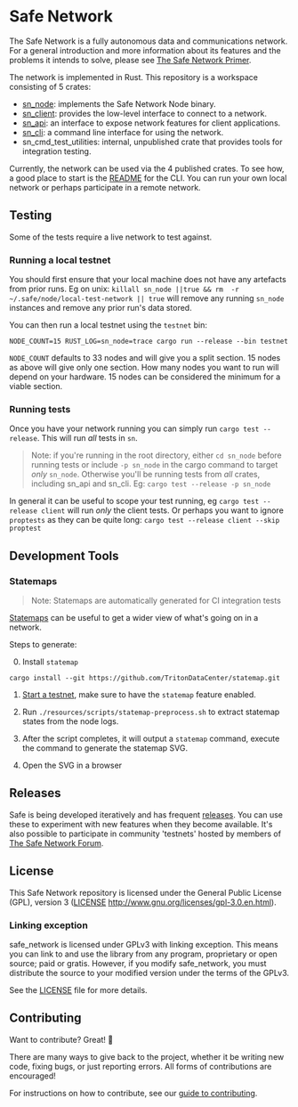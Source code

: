 # Safe Network

The Safe Network is a fully autonomous data and communications network. For a general introduction and more information about its features and the problems it intends to solve, please see [The Safe Network Primer](https://primer.safenetwork.org/).

The network is implemented in Rust. This repository is a workspace consisting of 5 crates:

* [sn_node](https://crates.io/crates/sn_node): implements the Safe Network Node binary.
* [sn_client](https://crates.io/crates/sn_client): provides the low-level interface to connect to a network.
* [sn_api](https://crates.io/crates/sn_api): an interface to expose network features for client applications.
* [sn_cli](https://crates.io/crates/sn_cli): a command line interface for using the network.
* sn_cmd_test_utilities: internal, unpublished crate that provides tools for integration testing.

Currently, the network can be used via the 4 published crates. To see how, a good place to start is the [README](sn_cli/README.md) for the CLI. You can run your own local network or perhaps participate in a remote network.

## Testing

Some of the tests require a live network to test against.

### Running a local testnet

You should first ensure that your local machine does not have any artefacts from prior runs. Eg on unix: `killall sn_node ||true && rm  -r ~/.safe/node/local-test-network || true` will remove any running `sn_node` instances and remove any prior run's data stored.

You can then run a local testnet using the `testnet` bin:

`NODE_COUNT=15 RUST_LOG=sn_node=trace cargo run --release --bin testnet`

`NODE_COUNT` defaults to 33 nodes and will give you a split section. 15 nodes as above will give only one section. How many nodes you want to run will depend on your hardware. 15 nodes can be considered the minimum for a viable section.

### Running tests

Once you have your network running you can simply run `cargo test --release`. This will run _all_ tests in `sn`. 

> Note: if you're running in the root directory, either `cd sn_node` before running tests or include `-p sn_node` in the cargo command to target _only_ `sn_node`. Otherwise you'll be running tests from _all_ crates, including sn_api and sn_cli. Eg: `cargo test --release -p sn_node`

In general it can be useful to scope your test running, eg `cargo test --release client` will run _only_ the client tests. Or perhaps you want to ignore `proptests` as they can be quite long: `cargo test --release client --skip proptest`

## Development Tools

### Statemaps

> Note: Statemaps are automatically generated for CI integration tests

[Statemaps](https://github.com/TritonDataCenter/statemap) can be useful to get a wider view of what's going on in a network. 

Steps to generate:

0. Install `statemap`

```
cargo install --git https://github.com/TritonDataCenter/statemap.git
```

1. [Start a testnet](#running-a-local-testnet), make sure to have the `statemap` feature enabled.

2. Run `./resources/scripts/statemap-preprocess.sh` to extract statemap states from the node logs.

3. After the script completes, it will output a `statemap` command, execute the command to generate the statemap SVG.

4. Open the SVG in a browser


## Releases

Safe is being developed iteratively and has frequent [releases](https://github.com/maidsafe/safe_network/releases). You can use these to experiment with new features when they become available. It's also possible to participate in community 'testnets' hosted by members of [The Safe Network Forum](https://safenetforum.org/).

## License

This Safe Network repository is licensed under the General Public License (GPL), version 3 ([LICENSE](LICENSE) http://www.gnu.org/licenses/gpl-3.0.en.html).

### Linking exception

safe_network is licensed under GPLv3 with linking exception. This means you can link to and use the library from any program, proprietary or open source; paid or gratis. However, if you modify safe_network, you must distribute the source to your modified version under the terms of the GPLv3.

See the [LICENSE](LICENSE) file for more details.

## Contributing

Want to contribute? Great! :tada:

There are many ways to give back to the project, whether it be writing new code, fixing bugs, or just reporting errors. All forms of contributions are encouraged!

For instructions on how to contribute, see our [guide to contributing](https://github.com/maidsafe/QA/blob/master/CONTRIBUTING.md).
